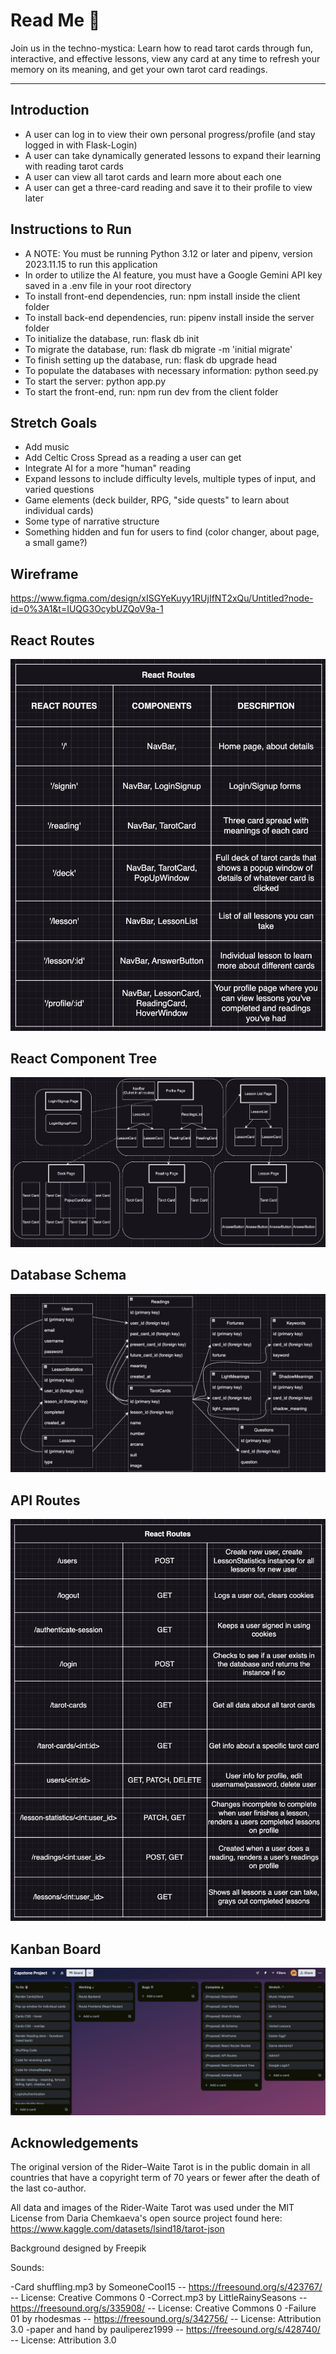 # Read Me 🔮
Join us in the techno-mystica: Learn how to read tarot cards through fun, interactive, and effective lessons, view any card at any time to refresh your memory on its meaning, and get your own tarot card readings.

---

## Introduction
- A user can log in to view their own personal progress/profile (and stay logged in with Flask-Login)
- A user can take dynamically generated lessons to expand their learning with reading tarot cards
- A user can view all tarot cards and learn more about each one
- A user can get a three-card reading and save it to their profile to view later

## Instructions to Run
- A NOTE: You must be running Python 3.12 or later and pipenv, version 2023.11.15 to run this application
- In order to utilize the AI feature, you must have a Google Gemini API key saved in a .env file in your root directory
- To install front-end dependencies, run: npm install inside the client folder
- To install back-end dependencies, run: pipenv install inside the server folder
- To initialize the database, run: flask db init
- To migrate the database, run: flask db migrate -m 'initial migrate'
- To finish setting up the database, run: flask db upgrade head
- To populate the databases with necessary information: python seed.py
- To start the server: python app.py
- To start the front-end, run: npm run dev from the client folder

## Stretch Goals
- Add music
- Add Celtic Cross Spread as a reading a user can get
- Integrate AI for a more "human" reading
- Expand lessons to include difficulty levels, multiple types of input, and varied questions
- Game elements (deck builder, RPG, "side quests" to learn about individual cards)
- Some type of narrative structure
- Something hidden and fun for users to find (color changer, about page, a small game?)


## Wireframe 

https://www.figma.com/design/xISGYeKuyy1RUjIfNT2xQu/Untitled?node-id=0%3A1&t=IUQG3OcybUZQoV9a-1

## React Routes 
<img src="planning/React Routes.png" alt="routes">

## React Component Tree

<img src="planning/Component Tree.png" alt="components">

## Database Schema
<img src="planning/Database Schema.png" alt="schema">


## API Routes
<img src="planning/API Routes.png" alt="api">

## Kanban Board
<img src="planning/Kanban Board.png" alt="kanban">

## Acknowledgements 
The original version of the Rider–Waite Tarot is in the public domain in all countries that have a copyright term of 70 years or fewer after the death of the last co-author.

All data and images of the Rider-Waite Tarot was used under the MIT License from Daria Chemkaeva's open source project found here: https://www.kaggle.com/datasets/lsind18/tarot-json

Background designed by Freepik

Sounds:

-Card shuffling.mp3 by SomeoneCool15 -- https://freesound.org/s/423767/ -- License: Creative Commons 0
-Correct.mp3 by LittleRainySeasons -- https://freesound.org/s/335908/ -- License: Creative Commons 0
-Failure 01 by rhodesmas -- https://freesound.org/s/342756/ -- License: Attribution 3.0
-paper and hand by pauliperez1999 -- https://freesound.org/s/428740/ -- License: Attribution 3.0

